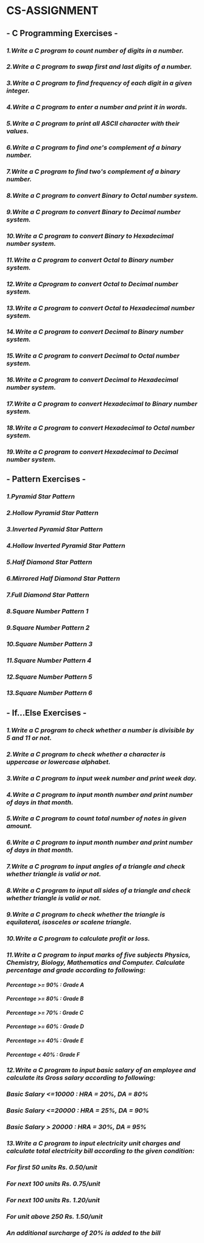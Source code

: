 # CS-ASSIGNMENT 
## - C Programming Exercises -
### *1.Write a C program to count number of digits in a number.*
### *2.Write a C program to swap first and last digits of a number.*
### *3.Write a C program to find frequency of each digit in a given integer.*
### *4.Write a C program to enter a number and print it in words.*
### *5.Write a C program to print all ASCII character with their values.*
### *6.Write a C program to find one's complement of a binary number.*
### *7.Write a C program to find two's complement of a binary number.*
### *8.Write a C program to convert Binary to Octal number system.*
### *9.Write a C program to convert Binary to Decimal number system.*
### *10.Write a C program to convert Binary to Hexadecimal number system.*
### *11.Write a C program to convert Octal to Binary number system.*
### *12.Write a Cprogram to convert Octal to Decimal number system.*
### *13.Write a C program to convert Octal to Hexadecimal number system.*
### *14.Write a C program to convert Decimal to Binary number system.*
### *15.Write a C program to convert Decimal to Octal number system.*
### *16.Write a C program to convert Decimal to Hexadecimal number system.*
### *17.Write a C program to convert Hexadecimal to Binary number system.*
### *18.Write a C program to convert Hexadecimal to Octal number system.*
### *19.Write a C program to convert Hexadecimal to Decimal number system.*
## - Pattern Exercises -
### *1.Pyramid Star Pattern*
### *2.Hollow Pyramid Star Pattern*
### *3.Inverted Pyramid Star Pattern*
### *4.Hollow Inverted Pyramid Star Pattern*
### *5.Half Diamond Star Pattern*
### *6.Mirrored Half Diamond Star Pattern*
### *7.Full Diamond Star Pattern*
### *8.Square Number Pattern 1*
### *9.Square Number Pattern 2*
### *10.Square Number Pattern 3*
### *11.Square Number Pattern 4*
### *12.Square Number Pattern 5*
### *13.Square Number Pattern 6*
## - If...Else Exercises -
### *1.Write a C program to check whether a number is divisible by 5 and 11 or not.*
### *2.Write a C program to check whether a character is uppercase or lowercase alphabet.*
### *3.Write a C program to input week number and print week day.*
### *4.Write a C program to input month number and print number of days in that month.*
### *5.Write a C program to count total number of notes in given amount.*
### *6.Write a C program to input month number and print number of days in that month.*
### *7.Write a C program to input angles of a triangle and check whether triangle is valid or not.*
### *8.Write a C program to input all sides of a triangle and check whether triangle is valid or not.*
### *9.Write a C program to check whether the triangle is equilateral, isosceles or scalene triangle.*
### *10.Write a C program to calculate profit or loss.*
### *11.Write a C program to input marks of five subjects Physics, Chemistry, Biology, Mathematics and Computer. Calculate percentage and grade according to following:*
#### *Percentage >= 90% : Grade A*
#### *Percentage >= 80% : Grade B*
#### *Percentage >= 70% : Grade C*
#### *Percentage >= 60% : Grade D*
#### *Percentage >= 40% : Grade E*
#### *Percentage <  40% : Grade F*
### *12.Write a C program to input basic salary of an employee and calculate its Gross salary according to following:*
### *Basic Salary <=10000 : HRA = 20%, DA = 80%*
### *Basic Salary <=20000 : HRA = 25%, DA = 90%*
### *Basic Salary > 20000 : HRA = 30%, DA = 95%*
### *13.Write a C program to input electricity unit charges and calculate total electricity bill according to the given condition:*
### *For first 50 units Rs. 0.50/unit*
### *For next 100 units Rs. 0.75/unit*
### *For next 100 units Rs. 1.20/unit*
### *For unit above 250 Rs. 1.50/unit*
### *An additional surcharge of 20% is added to the bill*



